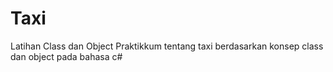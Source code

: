 # Taxi
Latihan Class dan Object 
Praktikkum tentang taxi berdasarkan konsep class dan object pada bahasa c#
